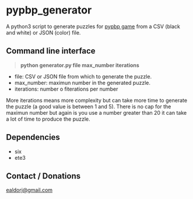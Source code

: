pypbp_generator
===============
A python3 script to generate puzzles for [pypbp game](https://github.com/Ealdor/pypbp) from a CSV (black and white) or 
 JSON (color) file.

Command line interface
----------------------
> **python generator.py file max_number iterations**

* file: CSV or JSON file from which to generate the puzzle.
* max_number: maximun number in the generated puzzle.
* iterations: number o fiterations per number

More iterations means more complexity but can take more time to generate the puzzle (a good value is between 1 and 5). 
 There is no cap for the maximun number but again is you use a number greater than 20 it can take a lot of time to
 produce the puzzle.
 
Dependencies
------------
* six
* ete3

Contact / Donations
-------------------
ealdorj@gmail.com